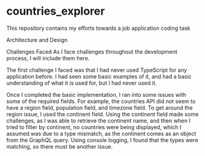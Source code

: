 # countries_explorer
This repository contains my efforts towards a job application coding task

Architecture and Design

Challenges Faced
As I face challenges throughout the development process, I will include them here.

The first challenge I faced was that I had never used TypeScript for any application before. I had seen some basic examples of it, and had a basic understanding of what it is used for, but I had never used it.

Once I completed the basic implementation, I ran into some issues with some of the required fields.  For example, the countries API did not seem to have a region field, population field, and timezone field.  To get around the region issue, I used the continent field. Using the continent field made some challenges, as I was able to retrieve the continent name, and then when I tried to filter by continent, no countries were being displayed, which I assumed was due to a type mismatch, as the continent comes as an object from the GraphQL query.  Using console logging, I found that the types were matching, so there must be another issue.